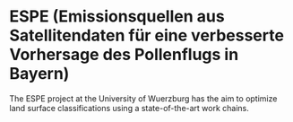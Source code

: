 # ESPE (Emissionsquellen aus Satellitendaten für eine verbesserte Vorhersage des Pollenflugs in Bayern)

The ESPE project at the University of Wuerzburg has the aim to optimize land surface classifications using a state-of-the-art work chains.

